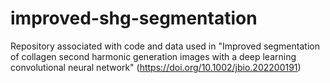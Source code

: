 # improved-shg-segmentation
Repository associated with code and data used in "Improved segmentation of collagen second harmonic generation images with a deep learning convolutional neural network" (https://doi.org/10.1002/jbio.202200191)

